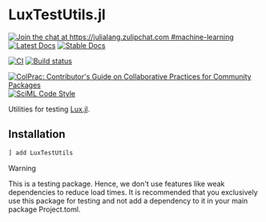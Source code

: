 # LuxTestUtils.jl

[![Join the chat at https://julialang.zulipchat.com #machine-learning](https://img.shields.io/static/v1?label=Zulip&message=chat&color=9558b2&labelColor=389826)](https://julialang.zulipchat.com/#narrow/stream/machine-learning)
[![Latest Docs](https://img.shields.io/badge/docs-latest-blue.svg)](https://lux.csail.mit.edu/dev/api/Testing_Functionality/LuxTestUtils)
[![Stable Docs](https://img.shields.io/badge/docs-stable-blue.svg)](https://lux.csail.mit.edu/stable/api/Testing_Functionality/LuxTestUtils)

[![CI](https://github.com/LuxDL/LuxTestUtils.jl/actions/workflows/CI.yml/badge.svg)](https://github.com/LuxDL/LuxTestUtils.jl/actions/workflows/CI.yml)
[![Build status](https://img.shields.io/buildkite/e788fcafd7f48b654ded5b39d5ca119ee82f76274d2edb1bc9/main.svg?label=gpu&branch=master)](https://buildkite.com/julialang/luxtestutils-dot-jl)

[![ColPrac: Contributor's Guide on Collaborative Practices for Community Packages](https://img.shields.io/badge/ColPrac-Contributor's%20Guide-blueviolet)](https://github.com/SciML/ColPrac)
[![SciML Code Style](https://img.shields.io/static/v1?label=code%20style&message=SciML&color=9558b2&labelColor=389826)](https://github.com/SciML/SciMLStyle)

Utilities for testing [Lux.jl](http://lux.csail.mit.edu/).

## Installation

```julia
] add LuxTestUtils
```

> [!WARNING]
>
> This is a testing package. Hence, we don't use features like weak dependencies to reduce
  load times. It is recommended that you exclusively use this package for testing and not
  add a dependency to it in your main package Project.toml.
